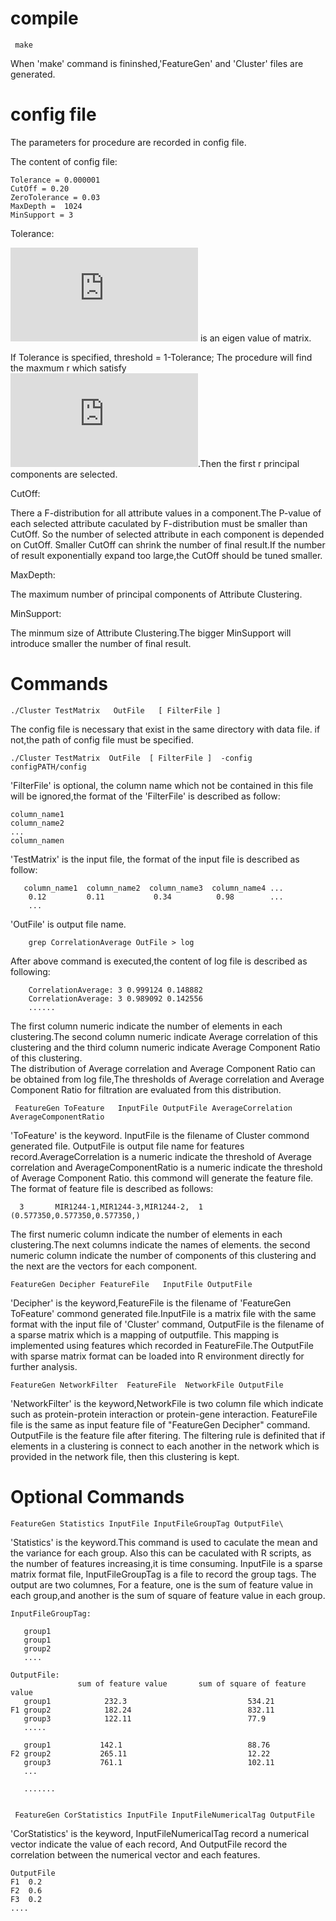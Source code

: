 # compile

     make

When 'make' command is fininshed,'FeatureGen' and 'Cluster' files are generated.    

# config file 
  The parameters for procedure are recorded in config file. 
  
The content of config file:
    
    Tolerance = 0.000001
    CutOff = 0.20
    ZeroTolerance = 0.03
    MaxDepth =  1024
    MinSupport = 3

Tolerance:

   ![first equation](http://latex.codecogs.com/gif.latex?%5Csigma%20_%7Bi%7D) is an eigen value of matrix.  
   
   If Tolerance is specified, threshold = 1-Tolerance; The procedure will find the maxmum r which satisfy  
   ![first equation](http://latex.codecogs.com/gif.latex?%5Cfrac%7B%5Csigma%20_%7B1%7D%5E%7B2%7D&plus;%5Csigma%20_%7B2%7D%5E%7B2%7D&plus;%5Csigma%20_%7B3%7D%5E%7B2%7D%20...%20&plus;%5Csigma%20_%7Br%7D%5E%7B2%7D%7D%7B%5Csigma%20_%7B1%7D%5E%7B2%7D&plus;%5Csigma%20_%7B2%7D%5E%7B2%7D&plus;%5Csigma%20_%7B3%7D%5E%7B2%7D%20...%20&plus;%5Csigma%20_%7Bn%7D%5E%7B2%7D%7D%5Cleq%20threshold).Then the first r principal components are selected. 
 
CutOff: 
   
   There a F-distribution for all attribute values in a component.The P-value of each selected attribute caculated by F-distribution must be smaller than CutOff. So the number of selected attribute in each component is depended on CutOff. Smaller CutOff can shrink the number of final result.If the number of result exponentially expand too large,the CutOff should be tuned smaller.
   
MaxDepth:

   The maximum number of principal components of Attribute Clustering. 

MinSupport:

   The minmum size of Attribute Clustering.The bigger MinSupport will introduce smaller the number of final result.
   
   
# Commands

    ./Cluster TestMatrix   OutFile   [ FilterFile ] 
    
The config file is necessary that exist in the same directory with data file. if not,the path of config file must be specified.

    ./Cluster TestMatrix  OutFile  [ FilterFile ]  -config   configPATH/config 
    
'FilterFile' is optional, the column name which not be contained in this file will be ignored,the format of the 'FilterFile' is described as follow: 

    column_name1
    column_name2
    ...
    column_namen
         
'TestMatrix' is the input file, the format of the input file is described as follow: 
       
       column_name1  column_name2  column_name3  column_name4 ...
        0.12         0.11           0.34          0.98        ...
        ... 
  
 'OutFile' is output file name. 
 
        grep CorrelationAverage OutFile > log 
  
 After above command is executed,the content of log file is described as following: 
 
        CorrelationAverage: 3 0.999124 0.148882
        CorrelationAverage: 3 0.989092 0.142556
        ......
  The first column numeric indicate the number of elements in each clustering.The second column numeric indicate Average correlation of this clustering and the third column numeric indicate Average Component Ratio of this clustering.  
  The  distribution of Average correlation and Average Component Ratio can be obtained from log file,The thresholds of Average correlation and Average Component Ratio for filtration are evaluated from this distribution. 
 
      
     FeatureGen ToFeature   InputFile OutputFile AverageCorrelation AverageComponentRatio
 
 'ToFeature' is the keyword. InputFile is the filename of Cluster commond generated file.  OutputFile is output file name for features record.AverageCorrelation is a numeric indicate the threshold of Average correlation and AverageComponentRatio is a  numeric indicate the threshold of Average Component Ratio. this commond will generate the feature file. The format of feature file is described as follows: 
            
      3       MIR1244-1,MIR1244-3,MIR1244-2,  1       (0.577350,0.577350,0.577350,)
 
 The first numeric column  indicate the number of elements in each clustering.The next columns indicate the names of elements. the second numeric column indicate the number of components of this clustering and the next are the vectors for each component.
 
 
    FeatureGen Decipher FeatureFile   InputFile OutputFile
   
  'Decipher' is the keyword,FeatureFile is the filename of 'FeatureGen ToFeature' commond generated file.InputFile is a matrix file with the same format with the input file of 'Cluster' command, OutputFile is the filename of a sparse matrix which is a mapping of outputfile. This mapping is implemented using features which recorded in FeatureFile.The OutputFile with sparse matrix format can be loaded into R environment directly for further analysis.     
  
    FeatureGen NetworkFilter  FeatureFile  NetworkFile OutputFile

  'NetworkFilter' is the keyword,NetworkFile is two column file which indicate such as protein-protein interaction or protein-gene interaction. FeatureFile file is the same as input feature file of "FeatureGen Decipher" command. OutputFile is the feature file after fitering. The filtering rule is definited that if elements in a clustering is connect to each another in the network which  is provided in the network file, then this clustering is kept. 


  # Optional Commands
  
    FeatureGen Statistics InputFile InputFileGroupTag OutputFile\
    
  'Statistics' is the keyword.This command is used to caculate the mean and the variance for each group. Also this can be caculated with R scripts, as the number of features increasing,it is time consuming.  InputFile is a sparse matrix format file, InputFileGroupTag is a file to record the group tags. The output are two columnes, For a feature, one is the sum of feature value in each group,and another is the sum of square of feature value in each group.    
   
    InputFileGroupTag:
    
       group1 
       group1
       group2
       ....

    OutputFile:
                   sum of feature value       sum of square of feature value
       group1            232.3                           534.21
    F1 group2            182.24                          832.11
       group3            122.11                          77.9
       .....
    
       group1           142.1                            88.76
    F2 group2           265.11                           12.22
       group3           761.1                            102.11
       ...
       
       ....... 
    
  
     FeatureGen CorStatistics InputFile InputFileNumericalTag OutputFile
     
   'CorStatistics' is the keyword, InputFileNumericalTag record a numerical vector indicate the value of each record, And OutputFile   record the correlation between the numerical vector and each features. 
   
    OutputFile 
    F1  0.2
    F2  0.6
    F3  0.2
    ....
    
  
  
  
  

